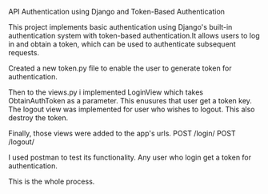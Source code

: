API Authentication using Django and Token-Based Authentication

This project implements basic authentication using Django's built-in authentication system with token-based authentication.It allows users to log in and obtain a token, which can be used to authenticate subsequent requests.

Created a new token.py file to enable the user to generate token for authentication.

Then to the views.py i implemented LoginView which takes ObtainAuthToken as a parameter. This enusures that user get a token key.
The logout view was implemented for user who wishes to logout. This also destroy the token.

Finally, those views were added to the app's urls.
POST /login/
POST /logout/

I used postman to test its functionality. Any user who login get a token for authentication. 

This is the whole process.